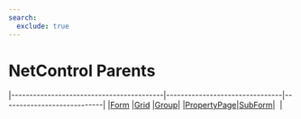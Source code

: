 ```yaml
---
search:
  exclude: true
---
```


<h1 class="heading"><span class="name">NetControl Parents</span></h1>

|------------------------------------------|--------------------------------|----------------------------|
|[Form](../objects/form.md)                |[Grid](../objects/grid.md)      |[Group](../objects/group.md)|
|[PropertyPage](../objects/propertypage.md)|[SubForm](../objects/subform.md)|&nbsp;                      |
